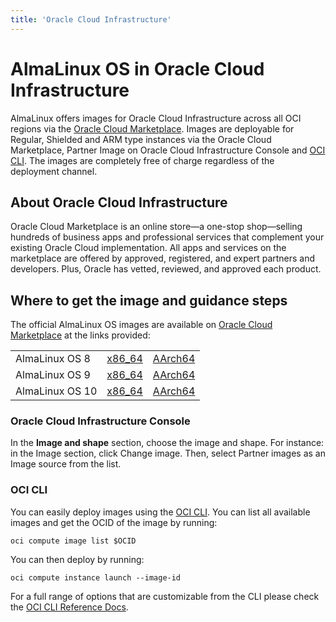 ```yaml
---
title: 'Oracle Cloud Infrastructure'
---
```

# AlmaLinux OS in Oracle Cloud Infrastructure

AlmaLinux offers images for Oracle Cloud Infrastructure across all OCI regions via the [Oracle Cloud Marketplace](https://cloudmarketplace.oracle.com/marketplace/en_US/homeLinkPage). Images are deployable for Regular, Shielded and ARM type instances via the Oracle Cloud Marketplace, Partner Image on Oracle Cloud Infrastructure Console and [OCI CLI](https://docs.oracle.com/en-us/iaas/Content/API/Concepts/cliconcepts.htm). The images are completely free of charge regardless of the deployment channel.


## About Oracle Cloud Infrastructure
Oracle Cloud Marketplace is an online store—a one-stop shop—selling hundreds of business apps and professional services that complement your existing Oracle Cloud implementation.
All apps and services on the marketplace are offered by approved, registered, and expert partners and developers. Plus, Oracle has vetted, reviewed, and approved each product.

## Where to get the image and guidance steps

The official AlmaLinux OS images are available on [Oracle Cloud Marketplace](https://cloudmarketplace.oracle.com/marketplace/en_US/partners/125035508) at the links provided:

|     |     |     |
| --- | --- | --- |
| AlmaLinux OS 8 | [x86_64](https://cloudmarketplace.oracle.com/marketplace/en_US/listing/125544666) | [AArch64](https://cloudmarketplace.oracle.com/marketplace/en_US/listing/125567282) |
| AlmaLinux OS 9 | [x86_64](https://cloudmarketplace.oracle.com/marketplace/en_US/listing/127985411) | [AArch64](https://cloudmarketplace.oracle.com/marketplace/en_US/listing/127985893) |
| AlmaLinux OS 10 | [x86_64](https://cloudmarketplace.oracle.com/marketplace/en_US/listing/189119150) | [AArch64](https://cloudmarketplace.oracle.com/marketplace/en_US/listing/189119919) |

### Oracle Cloud Infrastructure Console
In the **Image and shape** section, choose the image and shape. For instance: in the Image section, click Change image. Then, select Partner images as an Image source from the list.

### OCI CLI
You can easily deploy images using the [OCI CLI](https://docs.oracle.com/en-us/iaas/Content/API/Concepts/cliconcepts.htm). You can list all available images and get the OCID of the image by running:
```shell
oci compute image list $OCID
```
You can then deploy by running:
```shell
oci compute instance launch --image-id
```
For a full range of options that are customizable from the CLI please check the [OCI CLI Reference Docs](https://docs.oracle.com/en-us/iaas/tools/oci-cli/latest/oci_cli_docs/index.html).

